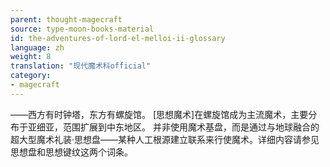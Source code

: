```yaml
---
parent: thought-magecraft
source: type-moon-books-material
id: the-adventures-of-lord-el-melloi-ii-glossary
language: zh
weight: 8
translation: "现代魔术科official"
category:
- magecraft
---
```


——西方有时钟塔，东方有螺旋馆。
[思想魔术]在螺旋馆成为主流魔术，主要分布于亚细亚，范围扩展到中东地区。
并非使用魔术基盘，而是通过与地球融合的超大型魔术礼装·思想盘——某种人工根源建立联系来行使魔术。详细内容请参见思想盘和思想键纹这两个词条。
